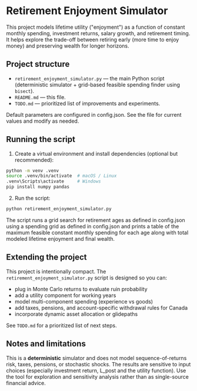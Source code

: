# Retirement Enjoyment Simulator

This project models lifetime utility ("enjoyment") as a function of constant monthly spending, investment returns, salary growth, and retirement timing. It helps explore the trade-off between retiring early (more time to enjoy money) and preserving wealth for longer horizons.

## Project structure
- `retirement_enjoyment_simulator.py` — the main Python script (deterministic simulator + grid-based feasible spending finder using `bisect`).
- `README.md` — this file.
- `TODO.md` — prioritized list of improvements and experiments.

Default parameters are configured in config.json. See the file for current values and modify as needed.

## Running the script
1. Create a virtual environment and install dependencies (optional but recommended):

```bash
python -m venv .venv
source .venv/bin/activate  # macOS / Linux
.venv\Scripts\activate     # Windows
pip install numpy pandas
```

2. Run the script:

```bash
python retirement_enjoyment_simulator.py
```

The script runs a grid search for retirement ages as defined in config.json using a spending grid as defined in config.json and prints a table of the maximum feasible constant monthly spending for each age along with total modeled lifetime enjoyment and final wealth.

## Extending the project
This project is intentionally compact. The `retirement_enjoyment_simulator.py` script is designed so you can:

- plug in Monte Carlo returns to evaluate ruin probability
- add a utility component for working years
- model multi-component spending (experience vs goods)
- add taxes, pensions, and account-specific withdrawal rules for Canada
- incorporate dynamic asset allocation or glidepaths

See `TODO.md` for a prioritized list of next steps.

## Notes and limitations
This is a **deterministic** simulator and does not model sequence-of-returns risk, taxes, pensions, or stochastic shocks. The results are sensitive to input choices (especially investment return, L_post and the utility function). Use the tool for exploration and sensitivity analysis rather than as single-source financial advice.
